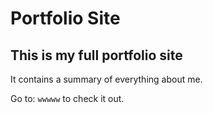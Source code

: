 # Portfolio Site

## This is my full portfolio site

It contains a summary of everything about me.

Go to: `wwwww` to check it out.